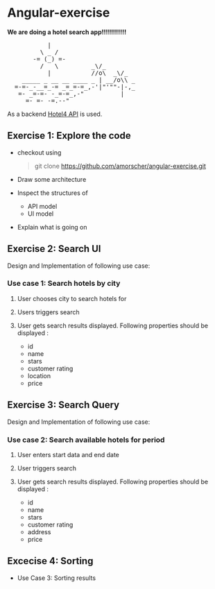 # Angular-exercise

**We are doing a hotel search app!!!!!!!!!!!!**

<pre>
           |
         \ _ /
       -= (_) =-
         /   \         _\/_
           |           //o\  _\/_
    _____ _ __ __ ____ _ | __/o\\ _
  =-=-_-__=_-= _=_=-=_,-'|"'""-|-,_
   =- _=-=- -_=-=_,-"          |
     =- =- -=.--"
</pre>

As a backend [Hotel4 API](https://rapidapi.com/apidojo/api/hotels4/) is used.
## Exercise 1: Explore the code

- checkout using

    > git clone https://github.com/amorscher/angular-exercise.git

- Draw some architecture 
- Inspect the structures of
    - API model
    - UI model
- Explain what is going on

## Exercise 2: Search UI
  
Design and Implementation of following use case:
### Use case 1: Search hotels by city

1. User chooses city to search hotels for
1. Users triggers search
1. User gets search results displayed. Following properties should be displayed :

    - id
    - name
    - stars 
    - customer rating
    - location
    - price
## Exercise 3: Search Query
  
  Design and Implementation of following use case:

### Use case 2: Search available hotels for period

1. User enters start data and end date
1. User triggers search
1. User gets search results displayed. Following properties should be displayed :

    - id
    - name
    - stars 
    - customer rating
    - address
    - price

## Excecise 4: Sorting
- Use Case 3: Sorting results

    
